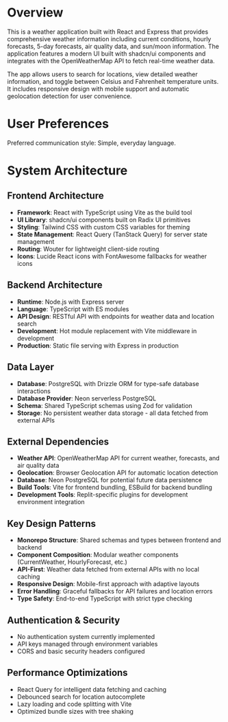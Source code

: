 # Overview

This is a weather application built with React and Express that provides comprehensive weather information including current conditions, hourly forecasts, 5-day forecasts, air quality data, and sun/moon information. The application features a modern UI built with shadcn/ui components and integrates with the OpenWeatherMap API to fetch real-time weather data.

The app allows users to search for locations, view detailed weather information, and toggle between Celsius and Fahrenheit temperature units. It includes responsive design with mobile support and automatic geolocation detection for user convenience.

# User Preferences

Preferred communication style: Simple, everyday language.

# System Architecture

## Frontend Architecture
- **Framework**: React with TypeScript using Vite as the build tool
- **UI Library**: shadcn/ui components built on Radix UI primitives
- **Styling**: Tailwind CSS with custom CSS variables for theming
- **State Management**: React Query (TanStack Query) for server state management
- **Routing**: Wouter for lightweight client-side routing
- **Icons**: Lucide React icons with FontAwesome fallbacks for weather icons

## Backend Architecture
- **Runtime**: Node.js with Express server
- **Language**: TypeScript with ES modules
- **API Design**: RESTful API with endpoints for weather data and location search
- **Development**: Hot module replacement with Vite middleware in development
- **Production**: Static file serving with Express in production

## Data Layer
- **Database**: PostgreSQL with Drizzle ORM for type-safe database interactions
- **Database Provider**: Neon serverless PostgreSQL
- **Schema**: Shared TypeScript schemas using Zod for validation
- **Storage**: No persistent weather data storage - all data fetched from external APIs

## External Dependencies
- **Weather API**: OpenWeatherMap API for current weather, forecasts, and air quality data
- **Geolocation**: Browser Geolocation API for automatic location detection
- **Database**: Neon PostgreSQL for potential future data persistence
- **Build Tools**: Vite for frontend bundling, ESBuild for backend bundling
- **Development Tools**: Replit-specific plugins for development environment integration

## Key Design Patterns
- **Monorepo Structure**: Shared schemas and types between frontend and backend
- **Component Composition**: Modular weather components (CurrentWeather, HourlyForecast, etc.)
- **API-First**: Weather data fetched from external APIs with no local caching
- **Responsive Design**: Mobile-first approach with adaptive layouts
- **Error Handling**: Graceful fallbacks for API failures and location errors
- **Type Safety**: End-to-end TypeScript with strict type checking

## Authentication & Security
- No authentication system currently implemented
- API keys managed through environment variables
- CORS and basic security headers configured

## Performance Optimizations
- React Query for intelligent data fetching and caching
- Debounced search for location autocomplete
- Lazy loading and code splitting with Vite
- Optimized bundle sizes with tree shaking